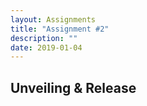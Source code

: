 ```yaml
---
layout: Assignments
title: "Assignment #2"
description: ""
date: 2019-01-04
---
```


## Unveiling & Release


